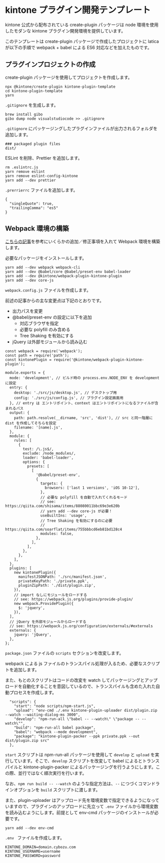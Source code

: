 # kintone プラグイン開発テンプレート

kintone 公式から配布されている create-plugin パッケージは node 環境を使用したモダンな kintone プラグイン開発環境を提供しています。

このテンプレートは create-plugin パッケージで作成したプロジェクトに latica が以下の手順で webpack + babel による ES6 対応などを加えたものです。

## プラグインプロジェクトの作成

create-plugin パッケージを使用してプロジェクトを作成します。

```
npx @kintone/create-plugin kintone-plugin-template
cd kintone-plugin-template
yarn
```

`.gitignore` を生成します。

```
brew install gibo
gibo dump node visualstudiocode >> .gitignore
```

`.gitignore` にパッケージングしたプラグインファイルが出力されるフォルダを追加します。

```
### packaged plugin files
dist/
```

ESLint を削除、Prettier を追加します。

```
rm .eslintrc.js
yarn remove eslint
yarn remove eslint-config-kintone
yarn add --dev prettier
```

`.prerrierrc` ファイルを追加します。

```
{
  "singleQuote": true,
  "trailingComma": "es5"
}
```

## Webpack 環境の構築

[こちらの記事](https://qiita.com/yamaryu0508/items/fa68fb83dabd04fae3cc)を参考にいくらかの追加／修正事項を入れて Webpack 環境を構築します。

必要なパッケージをインストールします。

```
yarn add --dev webpack webpack-cli
yarn add --dev @babel/core @babel/preset-env babel-loader
yarn add --dev @kintone/webpack-plugin-kintone-plugin
yarn add --dev core-js
```

`webpack.config.js` ファイルを作成します。

前述の記事からの主な変更点は下記のとおりです。

- 出力パスを変更
- @babel/preset-env の設定に以下を追加
  - 対応ブラウザを指定
  - 必要な polyfill のみ含める
  - Tree Shaking を有効にする
- jQuery は外部モジュールから読み込む

```
const webpack = require('webpack');
const path = require('path');
const kintonePlugin = require('@kintone/webpack-plugin-kintone-plugin');

module.exports = {
  mode: 'development', // ビルド時の process.env.NODE_ENV を development に設定
  entry: {
    desktop: './src/js/desktop.js', // デスクトップ用
    config: './src/js/config.js', // プラグイン設定画面用
  }, // entry は エントリポイント、context はエントリポイントになるファイルが含まれるパス
  output: {
    path: path.resolve(__dirname, 'src', 'dist'), // src と同一階層に dist を作成してそちらを設定
    filename: '[name].js',
  },
  module: {
    rules: [
      {
        test: /\.js$/,
        exclude: /node_modules/,
        loader: 'babel-loader',
        options: {
          presets: [
            [
              '@babel/preset-env',
              {
                targets: {
                  browsers: ['last 1 versions', 'iOS 10-12'],
                },
                // 必要な polyfill を自動で入れてくれるモード
                // see: https://qiita.com/shisama/items/88080011bbc69e3e620b
                // yarn add --dev core-js が必要！
                useBuiltIns: 'usage',
                // Tree Shaking を有効にするのに必要
                // https://qiita.com/soarflat/items/755bbbcd6eb81bd128c4
                modules: false,
              },
            ],
          ],
        },
      },
    ],
  },
  plugins: [
    new kintonePlugin({
      manifestJSONPath: './src/manifest.json',
      privateKeyPath: './private.ppk',
      pluginZipPath: './dist/plugin.zip',
    }),
    // import なしにモジュールをロードする
    // see: https://webpack.js.org/plugins/provide-plugin/
    new webpack.ProvidePlugin({
      $: 'jquery',
    }),
  ],
  // jQuery を外部モジュールからロードする
  // see: https://webpack.js.org/configuration/externals/#externals
  externals: {
    jquery: 'jQuery',
  },
};
```

`package.json` ファイルの `scripts` セクションを改変します。

webpack による js ファイルのトランスパイル処理が入るため、必要なスクリプトを追加します。

また、もとのスクリプトはコードの改変を watch してパッケージングとアップロードを自動化することを意図しているので、トランスパイルも含めた入れた自動プロセスを作成します。

```
  "scripts": {
    "start": "node scripts/npm-start.js",
    "upload": "env-cmd ./.env kintone-plugin-uploader dist/plugin.zip --watch --waiting-dialog-ms 3000",
    "develop": "npm-run-all \"babel -- --watch\" \"package -- --watch\"",
    "build": "npm-run-all babel package",
    "babel": "webpack --mode development",
    "package": "kintone-plugin-packer --ppk private.ppk --out dist/plugin.zip src"
  },
```

`start` スクリプトは npm-run-all パッケージを使用して `develop` と `upload` を実行しています。そこで、`develop` スクリプトを改変して babel によるとトランスパイルと kintone-plugin-packer によるパッケージングを行うようにします。この際、並行ではなく順次実行を行います。

なお、`npm run build -- --watch` のような指定方法は、`--` につづくコマンドラインオプションを `build` スクリプトに渡します。 

また、plugin-uploader はアップロード先を環境変数で指定できるようになっていますので、プラグインのアップロードに先立って `.env` ファイルから環境変数を読み込むようにします。前提として env-cmd パッケージのインストールが必要です。

```
yarn add --dev env-cmd
```

`.env ` ファイルを作成します。

```
KINTONE_DOMAIN=domain.cybozu.com
KINTONE_USERNAME=username
KINTONE_PASSWORD=password
```


